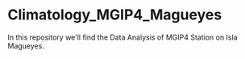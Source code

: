 # Climatology_MGIP4_Magueyes
In this repository we'll find the Data Analysis of MGIP4 Station on Isla Magueyes. 
